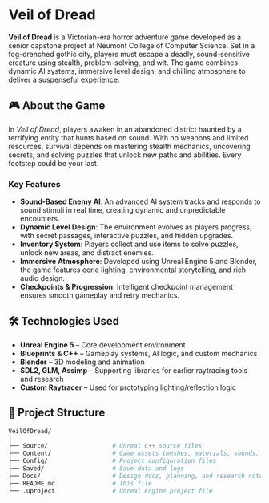 # Veil of Dread

**Veil of Dread** is a Victorian-era horror adventure game developed as a senior capstone project at Neumont College of Computer Science. Set in a fog-drenched gothic city, players must escape a deadly, sound-sensitive creature using stealth, problem-solving, and wit. The game combines dynamic AI systems, immersive level design, and chilling atmosphere to deliver a suspenseful experience.

## 🎮 About the Game

In *Veil of Dread*, players awaken in an abandoned district haunted by a terrifying entity that hunts based on sound. With no weapons and limited resources, survival depends on mastering stealth mechanics, uncovering secrets, and solving puzzles that unlock new paths and abilities. Every footstep could be your last.

### Key Features

- **Sound-Based Enemy AI**: An advanced AI system tracks and responds to sound stimuli in real time, creating dynamic and unpredictable encounters.
- **Dynamic Level Design**: The environment evolves as players progress, with secret passages, interactive puzzles, and hidden upgrades.
- **Inventory System**: Players collect and use items to solve puzzles, unlock new areas, and distract enemies.
- **Immersive Atmosphere**: Developed using Unreal Engine 5 and Blender, the game features eerie lighting, environmental storytelling, and rich audio design.
- **Checkpoints & Progression**: Intelligent checkpoint management ensures smooth gameplay and retry mechanics.

## 🛠️ Technologies Used

- **Unreal Engine 5** – Core development environment
- **Blueprints & C++** – Gameplay systems, AI logic, and custom mechanics
- **Blender** – 3D modeling and animation
- **SDL2, GLM, Assimp** – Supporting libraries for earlier raytracing tools and research
- **Custom Raytracer** – Used for prototyping lighting/reflection logic

## 📁 Project Structure

```bash
VeilOfDread/
│
├── Source/                  # Unreal C++ source files
├── Content/                 # Game assets (meshes, materials, sounds, etc.)
├── Config/                  # Project configuration files
├── Saved/                   # Save data and logs
├── Docs/                    # Design docs, planning, and research notes
├── README.md                # This file
└── .uproject                # Unreal Engine project file

